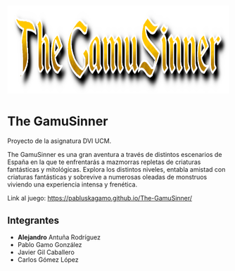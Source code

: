 <h1 align="center">
  <br>
  <img src="./public/img/titulo.png" alt="Markdownify" height="200">
</h1>

# The GamuSinner
Proyecto de la asignatura DVI UCM.

The GamuSinner es una gran aventura a través de distintos escenarios de España en la
que te enfrentarás a mazmorras repletas de criaturas fantásticas y mitológicas. Explora
los distintos niveles, entabla amistad con criaturas fantásticas y sobrevive a numerosas
oleadas de monstruos viviendo una experiencia intensa y frenética.


Link al juego: https://pabluskagamo.github.io/The-GamuSinner/

## Integrantes
* **Alejandro** Antuña Rodríguez
* Pablo Gamo González
* Javier Gil Caballero
* Carlos Gómez López
